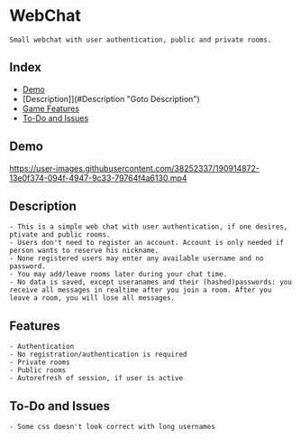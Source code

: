 # WebChat
    Small webchat with user authentication, public and private rooms.


## Index
   - [Demo](#Demo "Goto Demo")
   - [Description]](#Description "Goto Description")
   - [Game Features](#Features "Goto Features")
   - [To-Do and Issues](#To-Do-and-Issues "Goto ToDo-and-Issues")

## Demo
https://user-images.githubusercontent.com/38252337/190914872-13e0f374-094f-4947-9c33-79764f4a6130.mp4

## Description
    - This is a simple web chat with user authentication, if one desires, ptivate and public rooms.
    - Users don't need to register an account. Account is only needed if person wants to reserve his nickname.
    - None registered users may enter any available username and no password.
    - You may add/leave rooms later during your chat time.
    - No data is saved, except useranames and their (hashed)passwords: you receive all messages in realtime after you join a room. After you leave a room, you will lose all messages.

## Features
    - Authentication
    - No registration/authentication is required
    - Private rooms
    - Public rooms
    - Autorefresh of session, if user is active

## To-Do and Issues
    - Some css doesn't look correct with long usernames